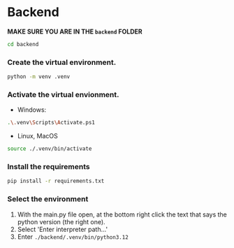 # Backend
**MAKE SURE YOU ARE IN THE `backend` FOLDER**
```bash
cd backend
```
### Create the virtual environment.
```bash
python -m venv .venv
```
### Activate the virtual envionment.
- Windows:
```bash
.\.venv\Scripts\Activate.ps1
```
- Linux, MacOS
```bash
source ./.venv/bin/activate
```
### Install the requirements
```bash
pip install -r requirements.txt
```
### Select the environment
1. With the main.py file open, at the bottom right click the text that says the python version (the right one).
2. Select 'Enter interpreter path...'
3. Enter `./backend/.venv/bin/python3.12`
